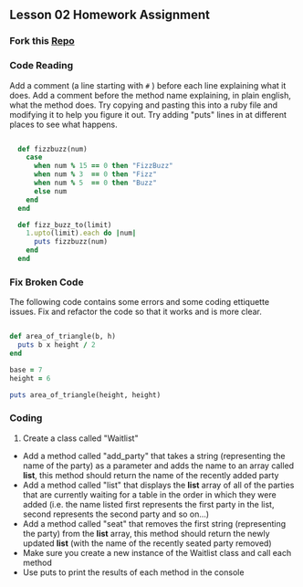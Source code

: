 ## Lesson 02 Homework Assignment


### Fork this [Repo](https://github.com/BE101KG/lesson-02-homework)
### Code Reading

Add a comment (a line starting with `#` ) before each line explaining what it does. Add a comment before the method name explaining, in plain english, what the method does. Try copying and pasting this into a ruby file and modifying it to help you figure it out. Try adding "puts" lines in at different places to see what happens.


```ruby

  def fizzbuzz(num)
    case
      when num % 15 == 0 then "FizzBuzz"
      when num % 3  == 0 then "Fizz"
      when num % 5  == 0 then "Buzz"
      else num
    end
  end

  def fizz_buzz_to(limit)
    1.upto(limit).each do |num|
      puts fizzbuzz(num)
    end
  end

```

### Fix Broken Code

The following code contains some errors and some coding ettiquette issues. Fix and refactor the code so that it works and is more clear.

```ruby

def area_of_triangle(b, h)
  puts b x height / 2
end

base = 7
height = 6

puts area_of_triangle(height, height)

```

### Coding

1. Create a class called "Waitlist"
  - Add a method called "add_party" that takes a string (representing the name of the party) as a parameter and adds the name to an array called **list**, this method should return the name of the recently added party
  -  Add a method called "list" that displays the **list** array of all of the parties that are currently waiting for a table in the order in which they were added (i.e. the name listed first represents the first party in the list, second represents the second party and so on...)
  - Add a method called "seat" that removes the first string (representing the party) from the **list** array, this method should return the newly updated **list** (with the name of the recently seated party removed)
  - Make sure you create a new instance of the Waitlist class and call each method
  - Use puts to print the results of each method in the console
